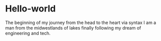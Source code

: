 # Hello-world
The beginning of my journey from the head to the heart via syntax
I am a man from the midwestlands of lakes finally following my dream of engineering and tech.
